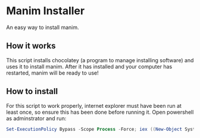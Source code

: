 # Manim Installer
An easy way to install manim.

## How it works
This script installs chocolatey (a program to manage installing software) and uses it to install manim.
After it has installed and your computer has restarted, manim will be ready to use!

## How to install
For this script to work properly, internet explorer must have been run at least once, so ensure this has been done before running it.
Open powershell as adminstrator and run:
```powershell
Set-ExecutionPolicy Bypass -Scope Process -Force; iex ((New-Object System.Net.WebClient).DownloadString('https://raw.githubusercontent.com/jacob-horton/manim-installer/master/install.ps1'))
```
